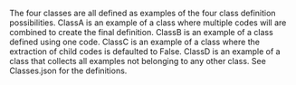 The four classes are all defined as examples of the four class definition possibilities.
    ClassA is an example of a class where multiple codes will are combined to create the final definition.
    ClassB is an example of a class defined using one code.
    ClassC is an example of a class where the extraction of child codes is defaulted to False.
    ClassD is an example of a class that collects all examples not belonging to any other class.
See Classes.json for the definitions.